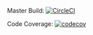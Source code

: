 Master Build:
[![CircleCI](https://circleci.com/gh/mcontado/near-me.svg?style=svg)](https://circleci.com/gh/mcontado/near-me)


Code Coverage:
[![codecov](https://codecov.io/gh/mcontado/near-me/branch/master/graph/badge.svg)](https://codecov.io/gh/mcontado/near-me)